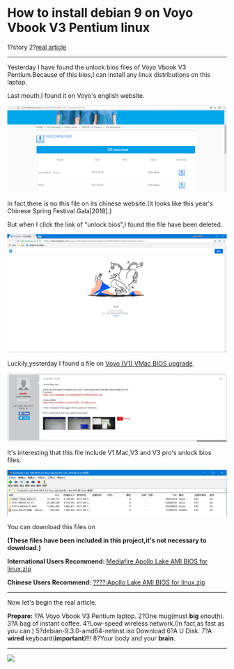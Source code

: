 # How to install debian 9 on Voyo Vbook V3 Pentium linux

1?story
2?<a href="#real article">real article</a>
<HR>
Yesterday I have found the unlock bios files of Voyo Vbook V3 Pentium.Because of this bios,I can install any linux distributions on this laptop.

Last mouth,I found it on Voyo's english website.

![voyo_english_website](https://raw.githubusercontent.com/Ricardo2001ZG/Voyo_Vbook_V3_Pentium_linux_install/master/image/voyo_english_website.png)

In fact,there is no this file on its chinese website.(It looks like this year's Chinese Spring Festival Gala[2018].)

But when I click the link of "unlock bios",I found the file have been deleted.

![dropbox_delete_files](https://raw.githubusercontent.com/Ricardo2001ZG/Voyo_Vbook_V3_Pentium_linux_install/master/image/dropbox_delete_files.png)

Luckily,yesterday I found a file on <a href="http://freaktab.com/forum/tv-player-support/intel-based-tv-players/voyo-mini-pc/679508-voyo-v1-vmac-bios-upgrade">Voyo (V1) VMac BIOS upgrade</a>.

![user_from_freaktab](https://raw.githubusercontent.com/Ricardo2001ZG/Voyo_Vbook_V3_Pentium_linux_install/master/image/user_from_freaktab.png)

It's interesting that this file include V1 Mac,V3 and V3 pro's unlock bios files.

![files_in_unlock_bios_zip](https://raw.githubusercontent.com/Ricardo2001ZG/Voyo_Vbook_V3_Pentium_linux_install/master/image/files_in_unlock_bios_zip.png)

You can download this files on 

<strong>(These files have been included in this project,it's not necessary to download.)</strong>

<strong>International Users Recommend:</strong>
<a href="https://www.mediafire.com/file/21b6v1rj319248m/Apollo+Lake+AMI+BIOS+for+linux.zip">Mediafire Apollo Lake AMI BIOS for linux.zip</a>

<strong>Chinese Users Recommend:</strong>
<a href="https://pan.baidu.com/s/1dGkSaD7">????:Apollo Lake AMI BIOS for linux.zip</a>

<HR>
<a name="real article"></a>
Now let's begin the real article.

<strong>Prepare:</strong>
1?A Voyo Vbook V3 Pentium laptop.
2?One mug(must <strong>big</strong> enouth).
3?A bag of instant coffee.
4?Low-speed wireless network.(In fact,as fast as you can.)
5?debian-9.3.0-amd64-netinst.iso <a herf="https://www.debian.org/distrib/netinst">Download</a>
6?A U Disk.
7?A <strong>wired</strong> keyboard(<strong>important</strong>)!!!
8?Your body and your <strong>brain</strong>.
<HR>

![](https://raw.githubusercontent.com/Ricardo2001ZG/Voyo_Vbook_V3_Pentium_linux_install/master/image/)